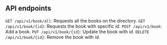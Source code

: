 ## API endpoints

`GET /api/v1/book/all`: Requests all the books on the directory.
`GET /api/v1/book/{id}`: Requests the book with specific _id_.
`POST /api/v1/book`: Add a book.
`PUT /api/v1/book/{id}`: Update the book with _id_.
`DELETE /api/v1/book/{id}`: Remove the book with _id_.
